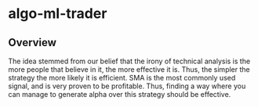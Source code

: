 # algo-ml-trader
## Overview
The idea stemmed from our belief that the irony of technical analysis is the more people that believe in it, the more effective it is.
Thus, the simpler the strategy the more likely it is efficient.
SMA is the most commonly used signal, and is very proven to be profitable. Thus, finding a way where you can manage to generate alpha over this strategy should be effective.



